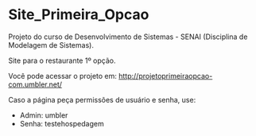 # Site_Primeira_Opcao

Projeto do curso de Desenvolvimento de Sistemas - SENAI (Disciplina de Modelagem de Sistemas).

Site para o restaurante 1º opção.

Você pode acessar o projeto em:
http://projetoprimeiraopcao-com.umbler.net/

Caso a página peça permissões de usuário e senha, use:
- Admin: umbler
- Senha: testehospedagem

